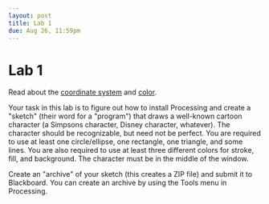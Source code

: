 ```yaml
---
layout: post
title: Lab 1
due: Aug 26, 11:59pm
---
```


# Lab 1

Read about the
[coordinate system](/guides/2014-08-14-coordinate-system.html) and
[color](/guides/2014-08-14-color.html).

Your task in this lab is to figure out how to install Processing and
create a "sketch" (their word for a "program") that draws a well-known
cartoon character (a Simpsons character, Disney character,
whatever). The character should be recognizable, but need not be
perfect. You are required to use at least one circle/ellipse, one
rectangle, one triangle, and some lines. You are also required to use
at least three different colors for stroke, fill, and background. The
character must be in the middle of the window.

Create an "archive" of your sketch (this creates a ZIP file) and
submit it to Blackboard. You can create an archive by using the Tools
menu in Processing.
